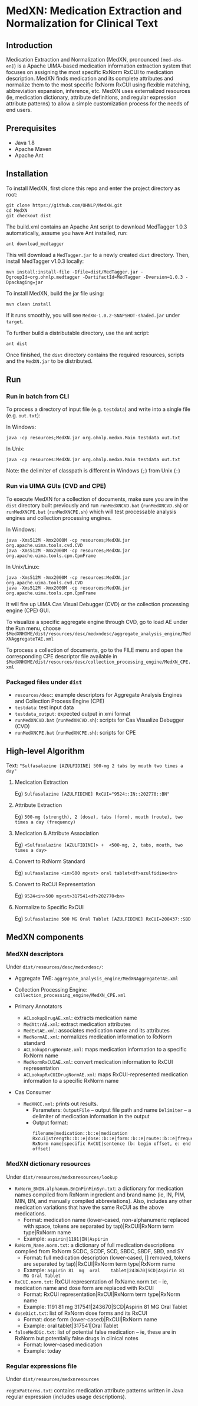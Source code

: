 # MedXN: Medication Extraction and Normalization for Clinical Text



## Introduction


Medication Extraction and Normalization (MedXN, pronounced `[med-eks-en]`) is a Apache UIMA-based medication information extraction system that focuses on assigning the most specific RxNorm RxCUI to medication description. MedXN finds medication and its complete attributes and normalize them to the most specific RxNorm RxCUI using flexible matching, abbreviation expansion, inference, etc. MedXN uses externalized resources (ie, medication dictionary, attribute definitions, and regular expression attribute patterns) to allow a simple customization process for the needs of end users. 

## Prerequisites
- Java  1.8
- Apache Maven
- Apache Ant

## Installation 

To install MedXN, first clone this repo and enter the project directory as root:
```
git clone https://github.com/OHNLP/MedXN.git
cd MedXN
git checkout dist
```

The build.xml contains an Apache Ant script to download MedTagger 1.0.3 automatically, assume you have Ant installed, run:
```
ant download_medtagger
```
This will download a `MedTagger.jar` to a newly created `dist` directory.
Then, install MedTagger v1.0.3 locally:
```
mvn install:install-file -Dfile=dist/MedTagger.jar -DgroupId=org.ohnlp.medtagger -DartifactId=MedTagger -Dversion=1.0.3 -Dpackaging=jar
```

To install MedXN, build the jar file using:
```
mvn clean install
```
If it runs smoothly, you will see `MedXN-1.0.2-SNAPSHOT-shaded.jar` under `target`. 

To further build a distributable directory, use the ant script:

```
ant dist
```

Once finished, the `dist` directory contains the required resources, scripts and the `MedXN.jar` to be distributed. 

## Run

### Run in batch from CLI
To process a directory of input file (e.g. `testdata`) and write into a single file (e.g. `out.txt`):

In Windows:
```
java -cp resources;MedXN.jar org.ohnlp.medxn.Main testdata out.txt
```

In Unix: 

```
java -cp resources:MedXN.jar org.ohnlp.medxn.Main testdata out.txt
```

Note: the delimiter of classpath is different in Windows (`;`) from Unix (`:`)

### Run via UIMA GUIs (CVD and CPE)

To execute MedXN for a collection of documents, make sure you are in the `dist` directory built previously 
and run `runMedXNCVD.bat` (`runMedXNCVD.sh`) or `runMedXNCPE.bat` (`runMedXNCPE.sh`)
 which will test processable analysis engines and collection processing engines.

In Windows:

```
java -Xms512M -Xmx2000M -cp resources;MedXN.jar org.apache.uima.tools.cvd.CVD
java -Xms512M -Xmx2000M -cp resources;MedXN.jar org.apache.uima.tools.cpm.CpmFrame
```
 
In Unix/Linux:

```
java -Xms512M -Xmx2000M -cp resources:MedXN.jar org.apache.uima.tools.cvd.CVD
java -Xms512M -Xmx2000M -cp resources:MedXN.jar org.apache.uima.tools.cpm.CpmFrame
```

It will fire up UIMA Cas Visual Debugger (CVD) or the collection processing engine (CPE) GUI. 

To visualize a specific aggregate engine through CVD, go to load AE under the Run menu,  choose 
`$MedXNHOME/dist/resources/desc/medxndesc/aggregate_analysis_engine/MedXNAggregateTAE.xml`

To process a collection of documents, go to the FILE menu and open the corresponding CPE descriptor file 
available in `$MedXNHOME/dist/resources/desc/collection_processing_engine/MedXN_CPE.xml`

### Packaged files under `dist`
 
- `resources/desc`: example descriptors for Aggregate Analysis Engines and Collection Process Engine (CPE)
- `testdata`: test input data 
- `testdata_output`: expected output in xmi format 
- `runMedXNCVD.bat` (`runMedXNCVD.sh`): scripts for Cas Visualize Debugger (CVD)
- `runMedXNCPE.bat` (`runMedXNCPE.sh`): scripts for CPE


## High-level Algorithm
Text: `"Sulfasalazine [AZULFIDINE] 500-mg 2 tabs by mouth two times a day"`

1. Medication Extraction

	Eg) `Sulfasalazine [AZULFIDINE] RxCUI="9524::IN::202770::BN"`
	
2. Attribute Extraction

	Eg) `500-mg (strength), 2 (dose), tabs (form), mouth (route), two times a day (frequency)`
	
3. Medication & Attribute Association

	Eg) `<Sulfasalazine [AZULFIDINE]> +  <500-mg, 2, tabs, mouth, two times a day>`
	
4. Convert to RxNorm Standard

	Eg) `sulfasalazine <in>500 mg<st> oral tablet<df>azulfidine<bn>`
	
5. Convert to RxCUI Representation

	Eg) `9524<in>500 mg<st>317541<df>202770<bn>`
	
6. Normalize to Specific RxCUI

	Eg) `Sulfasalazine 500 MG Oral Tablet [AZULFIDINE] RxCUI=208437::SBD`


## MedXN components

### MedXN descriptors

Under `dist/resources/desc/medxndesc/`:

- Aggregate TAE: `aggregate_analysis_engine/MedXNAggregateTAE.xml`
	
- Collection Processing Engine: `collection_processing_engine/MedXN_CPE.xml`

- Primary Annotators
	- `ACLookupDrugAE.xml`: extracts medication name 
	- `MedAttrAE.xml`: extract medication attributes
	- `MedExtAE.xml`: associates medication name and its attributes
	- `MedNormAE.xml`: normalizes medication information to RxNorm standard
	- `ACLookupDrugNormAE.xml`: maps medication information to a specific RxNorm name
	- `MedNormRxCUIAE.xml`: convert medication information to RxCUI representation
	- `ACLookupRxCUIDrugNormAE.xml`: maps RxCUI-represented medication information to a specific RxNorm name
- Cas Consumer
	- `MedXNCC.xml`: prints out results.  
		- Parameters: 
			`OutputFile` – output file path and name
			`Delimiter` – a delimiter of medication information in the output
		- Output format: 
			```
			filename|medication::b::e|medication Rxcui|strength::b::e|dose::b::e|form::b::e|route::b::e|frequency::b::e|duration::b::e|specific RxNorm name|specific RxCUI|sentence (b: begin offset, e: end offset) 
			```
		
### MedXN dictionary resources
Under `dist/resources/medxnresources/lookup`

- `RxNorm_BNIN.alphanum.BnInPinMinSyn.txt`: a dictionary for medication names compiled from RxNorm ingredient and brand name (ie, IN, PIM, MIN, BN, and manually compiled abbreviations). Also, includes any other medication variations that have the same RxCUI as the above medications.
	- Format: medication name (lower-cased, non-alphanumeric replaced with space, tokens are separated by tap)|RxCUI|RxNorm term type|RxNorm name
	- Example: `aspirin|1191|IN|Aspirin`
- `RxNorm_Name.norm.txt`: a dictionary of full medication descriptions complied from RxNorm SCDC, SCDF, SCD, SBDC, SBDF, SBD, and SY
	- Format: full medication description (lower-cased, [] removed, tokens are separated by tap)|RxCUI|RxNorm term type|RxNorm name
	- Example: `aspirin	81	mg	oral	tablet|243670|SCD|Aspirin 81 MG Oral Tablet`
- `RxCUI.norm.txt`: RxCUI representation of RxName.norm.txt – ie, medication name and dose form are replaced with RxCUI
	- Format: RxCUI representation|RxCUI|RxNorm term type|RxNorm name
	- Example: 1191	81	mg	317541|243670|SCD|Aspirin 81 MG Oral Tablet
- `doseDict.txt`: list of RxNorm dose forms and its RxCUI
	- Format: dose form (lower-cased)|RxCUI|RxNorm name
	- Example: oral tablet|317541|Oral Tablet
- `falseMedDic.txt`: list of potential false medication – ie, these are in RxNorm but potentially false drugs in clinical notes
	- Format: lower-cased medication
	- Example: today

### Regular expressions file
Under `dist/resources/medxnresources`

`regExPatterns.txt`: contains medication attribute patterns written in Java regular expression (includes usage descriptions).

